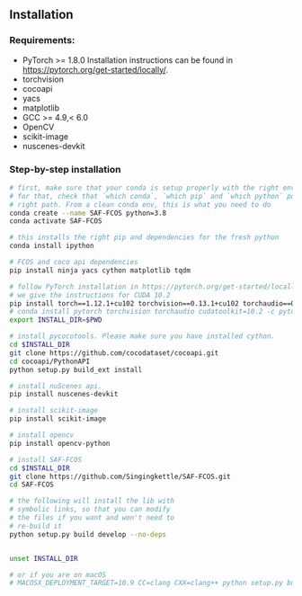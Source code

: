 ## Installation

### Requirements:

- PyTorch >= 1.8.0 Installation instructions can be found in https://pytorch.org/get-started/locally/.
- torchvision
- cocoapi
- yacs
- matplotlib
- GCC >= 4.9,< 6.0
- OpenCV
- scikit-image
- nuscenes-devkit

### Step-by-step installation

```bash
# first, make sure that your conda is setup properly with the right environment
# for that, check that `which conda`, `which pip` and `which python` points to the
# right path. From a clean conda env, this is what you need to do
conda create --name SAF-FCOS python=3.8
conda activate SAF-FCOS

# this installs the right pip and dependencies for the fresh python
conda install ipython

# FCOS and coco api dependencies
pip install ninja yacs cython matplotlib tqdm

# follow PyTorch installation in https://pytorch.org/get-started/locally/
# we give the instructions for CUDA 10.2
pip install torch==1.12.1+cu102 torchvision==0.13.1+cu102 torchaudio==0.12.1 --extra-index-url https://download.pytorch.org/whl/cu102
# conda install pytorch torchvision torchaudio cudatoolkit=10.2 -c pytorch
export INSTALL_DIR=$PWD

# install pycocotools. Please make sure you have installed cython.
cd $INSTALL_DIR
git clone https://github.com/cocodataset/cocoapi.git
cd cocoapi/PythonAPI
python setup.py build_ext install

# install nuScenes api.
pip install nuscenes-devkit

# install scikit-image
pip install scikit-image

# install opencv
pip install opencv-python

# install SAF-FCOS
cd $INSTALL_DIR
git clone https://github.com/Singingkettle/SAF-FCOS.git
cd SAF-FCOS

# the following will install the lib with
# symbolic links, so that you can modify
# the files if you want and won't need to
# re-build it
python setup.py build develop --no-deps


unset INSTALL_DIR

# or if you are on macOS
# MACOSX_DEPLOYMENT_TARGET=10.9 CC=clang CXX=clang++ python setup.py build develop
```
